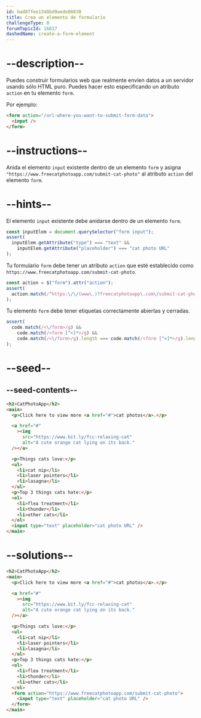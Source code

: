 ```yaml
---
id: bad87fee1348bd9aede08830
title: Crea un elemento de formulario
challengeType: 0
forumTopicId: 16817
dashedName: create-a-form-element
---
```


# --description--

Puedes construir formularios web que realmente envíen datos a un servidor usando sólo HTML puro. Puedes hacer esto especificando un atributo `action` en tu elemento `form`.

Por ejemplo:

```html
<form action="/url-where-you-want-to-submit-form-data">
  <input />
</form>
```

# --instructions--

Anida el elemento `input` existente dentro de un elemento `form` y asigna `"https://www.freecatphotoapp.com/submit-cat-photo"` al atributo `action` del elemento `form`.

# --hints--

El elemento `input` existente debe anidarse dentro de un elemento `form`.

```js
const inputElem = document.querySelector("form input");
assert(
  inputElem.getAttribute("type") === "text" &&
    inputElem.getAttribute("placeholder") === "cat photo URL"
);
```

Tu formulario `form` debe tener un atributo `action` que esté establecido como `https://www.freecatphotoapp.com/submit-cat-photo`.

```js
const action = $("form").attr("action");
assert(
  action.match(/^https:\/\/(www\.)?freecatphotoapp\.com\/submit-cat-photo$/i)
);
```

Tu elemento `form` debe tener etiquetas correctamente abiertas y cerradas.

```js
assert(
  code.match(/<\/form>/g) &&
    code.match(/<form [^<]*>/g) &&
    code.match(/<\/form>/g).length === code.match(/<form [^<]*>/g).length
);
```

# --seed--

## --seed-contents--

```html
<h2>CatPhotoApp</h2>
<main>
  <p>Click here to view more <a href="#">cat photos</a>.</p>

  <a href="#"
    ><img
      src="https://www.bit.ly/fcc-relaxing-cat"
      alt="A cute orange cat lying on its back."
  /></a>

  <p>Things cats love:</p>
  <ul>
    <li>cat nip</li>
    <li>laser pointers</li>
    <li>lasagna</li>
  </ul>
  <p>Top 3 things cats hate:</p>
  <ol>
    <li>flea treatment</li>
    <li>thunder</li>
    <li>other cats</li>
  </ol>
  <input type="text" placeholder="cat photo URL" />
</main>
```

# --solutions--

```html
<h2>CatPhotoApp</h2>
<main>
  <p>Click here to view more <a href="#">cat photos</a>.</p>

  <a href="#"
    ><img
      src="https://www.bit.ly/fcc-relaxing-cat"
      alt="A cute orange cat lying on its back."
  /></a>

  <p>Things cats love:</p>
  <ul>
    <li>cat nip</li>
    <li>laser pointers</li>
    <li>lasagna</li>
  </ul>
  <p>Top 3 things cats hate:</p>
  <ol>
    <li>flea treatment</li>
    <li>thunder</li>
    <li>other cats</li>
  </ol>
  <form action="https://www.freecatphotoapp.com/submit-cat-photo">
    <input type="text" placeholder="cat photo URL" />
  </form>
</main>
```
